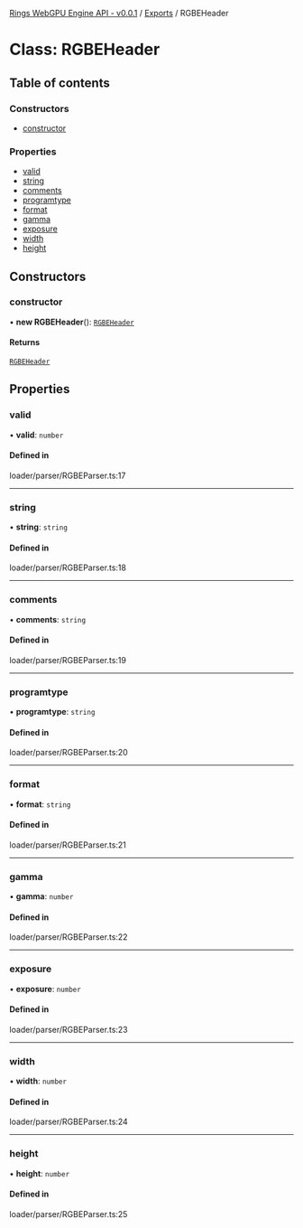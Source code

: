 [Rings WebGPU Engine API - v0.0.1](../README.md) / [Exports](../modules.md) / RGBEHeader

# Class: RGBEHeader

## Table of contents

### Constructors

- [constructor](RGBEHeader.md#constructor)

### Properties

- [valid](RGBEHeader.md#valid)
- [string](RGBEHeader.md#string)
- [comments](RGBEHeader.md#comments)
- [programtype](RGBEHeader.md#programtype)
- [format](RGBEHeader.md#format)
- [gamma](RGBEHeader.md#gamma)
- [exposure](RGBEHeader.md#exposure)
- [width](RGBEHeader.md#width)
- [height](RGBEHeader.md#height)

## Constructors

### constructor

• **new RGBEHeader**(): [`RGBEHeader`](RGBEHeader.md)

#### Returns

[`RGBEHeader`](RGBEHeader.md)

## Properties

### valid

• **valid**: `number`

#### Defined in

loader/parser/RGBEParser.ts:17

___

### string

• **string**: `string`

#### Defined in

loader/parser/RGBEParser.ts:18

___

### comments

• **comments**: `string`

#### Defined in

loader/parser/RGBEParser.ts:19

___

### programtype

• **programtype**: `string`

#### Defined in

loader/parser/RGBEParser.ts:20

___

### format

• **format**: `string`

#### Defined in

loader/parser/RGBEParser.ts:21

___

### gamma

• **gamma**: `number`

#### Defined in

loader/parser/RGBEParser.ts:22

___

### exposure

• **exposure**: `number`

#### Defined in

loader/parser/RGBEParser.ts:23

___

### width

• **width**: `number`

#### Defined in

loader/parser/RGBEParser.ts:24

___

### height

• **height**: `number`

#### Defined in

loader/parser/RGBEParser.ts:25
